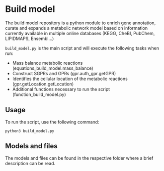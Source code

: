 # Build model

The build model repository is a python module to enrich gene annotation, curate and expands a metabolic network model based on information currently available in multiple online databases (KEGG, CheBI, PubChem, LIPIDMAPS, Ensembl...)

```build_model.py``` is the main script and will execute the following tasks when run:
- Mass balance metabolic reactions (equations_build_model.mass_balance)
- Construct SGPRs and GPRs (gpr.auth_gpr.getGPR)
- Identifies the cellular location of the metabolic reactions (gpr.getLocation.getLocation)
- Additional functions necessary to run the script (function_build_model.py)

## Usage

To run the script, use the following command:

```
python3 build_model.py
```

## Models and files

The models and files can be found in the respective folder where a brief description can be read.
